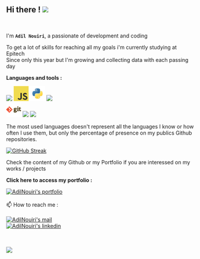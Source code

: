 ## Hi there ! <img src="https://media.giphy.com/media/hvRJCLFzcasrR4ia7z/giphy.gif" width="25px">
<br /> 

 I'm <code>**Adil Nouiri**</code>, a passionate of development and coding
     
 To get a lot of skills for reaching all my goals i'm currently studying at Epitech         
 Since only this year but I'm growing and collecting data with each passing day


**Languages and tools :**

<code><img height="40" src="https://cms-informatic.com/wp-content/uploads/2020/01/logo-langage-C.png"></code>
<code><img height="40" src="https://raw.githubusercontent.com/github/explore/80688e429a7d4ef2fca1e82350fe8e3517d3494d/topics/javascript/javascript.png"></code> 
<code><img height="40" src="https://raw.githubusercontent.com/github/explore/80688e429a7d4ef2fca1e82350fe8e3517d3494d/topics/python/python.png"></code>
<code><img height="40" src="https://seeklogo.com/images/C/c-sharp-c-logo-02F17714BA-seeklogo.com.png"></code>    
<code><img height="40" src="https://raw.githubusercontent.com/github/explore/80688e429a7d4ef2fca1e82350fe8e3517d3494d/topics/git/git.png"></code>
<code><img height="40" src="https://i.redd.it/tu3gt6ysfxq71.png"></code>
<code><img height="40" src="https://miro.medium.com/max/1400/1*okufk5mMDbTfqA5iS_rldQ.png"></code>

The most used languages doesn't represent all the languages I know or how often I use them, but only the percentage of presence on my publics Github repositories. 

[![GitHub Streak](https://github-readme-streak-stats.herokuapp.com?user=AdilNouiri&theme=dark&date_format=j%20M%5B%20Y%5D)](https://git.io/streak-stats)

Check the content of my Github or my Portfolio if you are interessed on my works / projects

__Click here to access my portfolio :__

<a href="https://AdilNouiri.github.io/"> 
  <img alt="AdilNouiri's portfolio" src="https://www.seekpng.com/png/detail/838-8389823_portfolio-calligraphy.png" height="40" width="100" /> </a>
<br />
 <br />
 📫 How to reach me :
  <br />
   <br />
<a href="mailto:adil.nouiri@epitech.eu"> 
  <img alt="AdilNouiri's mail" src="https://upload.wikimedia.org/wikipedia/commons/thumb/e/ec/Circle-icons-mail.svg/1200px-Circle-icons-mail.svg.png" height="40" width="40" /> </a>
   <br />
  <a href="https://www.linkedin.com/in/adilnouiri/"> 
  <img alt="AdilNouiri's linkedin" src="https://upload.wikimedia.org/wikipedia/commons/thumb/c/ca/LinkedIn_logo_initials.png/640px-LinkedIn_logo_initials.png" height="40" width="40" /> </a>  
 <br />
 <br />
 <br /> 

![](https://komarev.com/ghpvc/?username=AdilNouiri&color=blue)
